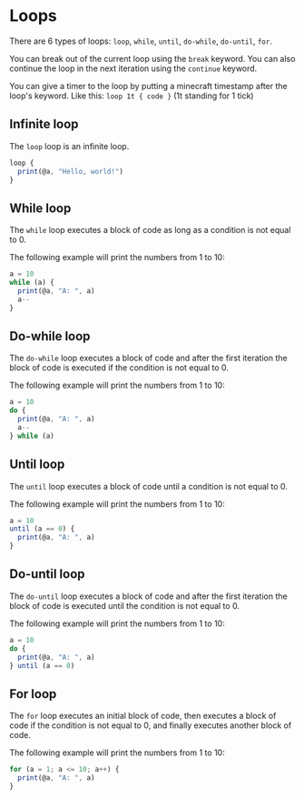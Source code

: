 # Loops

There are 6 types of loops: `loop`, `while`, `until`, `do-while`, `do-until`, `for`.

You can break out of the current loop using the `break` keyword. You can also continue the loop in the next iteration
using the `continue` keyword.

You can give a timer to the loop by putting a minecraft timestamp after the loop's keyword. Like
this: `loop 1t { code }` (1t standing for 1 tick)

## Infinite loop

The `loop` loop is an infinite loop.

```js
loop {
  print(@a, "Hello, world!")
}
```

## While loop

The `while` loop executes a block of code as long as a condition is not equal to 0.

The following example will print the numbers from 1 to 10:

```js
a = 10
while (a) {
  print(@a, "A: ", a)
  a--
}
```

## Do-while loop

The `do-while` loop executes a block of code and after the first iteration the block of code is executed if the
condition is not equal to 0.

The following example will print the numbers from 1 to 10:

```js
a = 10
do {
  print(@a, "A: ", a)
  a--
} while (a)
```

## Until loop

The `until` loop executes a block of code until a condition is not equal to 0.

The following example will print the numbers from 1 to 10:

```js
a = 10
until (a == 0) {
  print(@a, "A: ", a)
}
```

## Do-until loop

The `do-until` loop executes a block of code and after the first iteration the block of code is executed until the
condition is not equal to 0.

The following example will print the numbers from 1 to 10:

```js
a = 10
do {
  print(@a, "A: ", a)
} until (a == 0)
```

## For loop

The `for` loop executes an initial block of code, then executes a block of code if the condition is not equal to 0, and
finally executes another block of code.

The following example will print the numbers from 1 to 10:

```js
for (a = 1; a <= 10; a++) {
  print(@a, "A: ", a)
}
```

